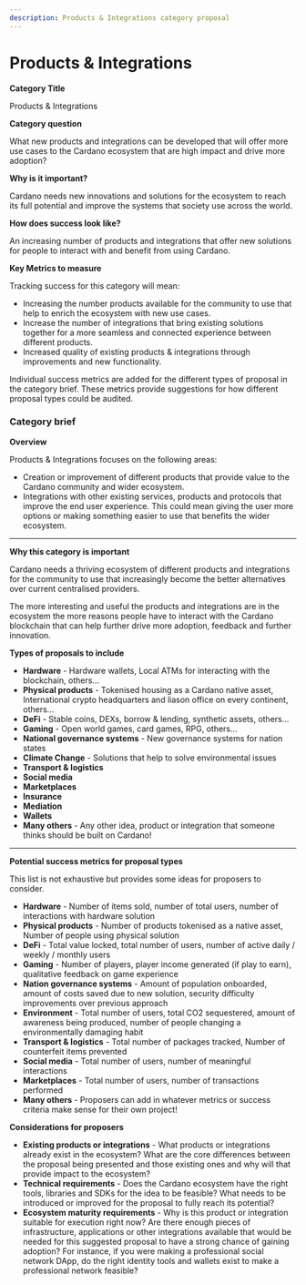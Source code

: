 ```yaml
---
description: Products & Integrations category proposal
---
```


# Products & Integrations

**Category Title**

Products & Integrations

**Category question**

What new products and integrations can be developed that will offer more use cases to the Cardano ecosystem that are high impact and drive more adoption?&#x20;

**Why is it important?**

Cardano needs new innovations and solutions for the ecosystem to reach its full potential and improve the systems that society use across the world.

**How does success look like?**

An increasing number of products and integrations that offer new solutions for people to interact with and benefit from using Cardano.

**Key Metrics to measure**

Tracking success for this category will mean:

* Increasing the number products available for the community to use that help to enrich the ecosystem with new use cases.
* Increase the number of integrations that bring existing solutions together for a more seamless and connected experience between different products.
* Increased quality of existing products & integrations through improvements and new functionality.



Individual success metrics are added for the different types of proposal in the category brief. These metrics provide suggestions for how different proposal types could be audited.



### **Category brief**

**Overview**

Products & Integrations focuses on the following areas:

* Creation or improvement of different products that provide value to the Cardano community and wider ecosystem.
* Integrations with other existing services, products and protocols that improve the end user experience. This could mean giving the user more options or making something easier to use that benefits the wider ecosystem.

****

**Why this category is important**

Cardano needs a thriving ecosystem of different products and integrations for the community to use that increasingly become the better alternatives over current centralised providers.

The more interesting and useful the products and integrations are in the ecosystem the more reasons people have to interact with the Cardano blockchain that can help further drive more adoption, feedback and further innovation.



**Types of proposals to include**

* **Hardware** - Hardware wallets, Local ATMs for interacting with the blockchain, others...
* **Physical products** - Tokenised housing as a Cardano native asset, International crypto headquarters and liason office on every continent, others...
* **DeFi** - Stable coins, DEXs, borrow & lending, synthetic assets, others...
* **Gaming** - Open world games, card games, RPG, others...
* **National governance systems** - New governance systems for nation states
* **Climate Change** - Solutions that help to solve environmental issues
* **Transport & logistics**
* **Social media**
* **Marketplaces**
* **Insurance**
* **Mediation**
* **Wallets**
* **Many others** - Any other idea, product or integration that someone thinks should be built on Cardano!

****

**Potential success metrics for proposal types**

This list is not exhaustive but provides some ideas for proposers to consider.

* **Hardware** - Number of items sold, number of total users, number of interactions with hardware solution
* **Physical products** - Number of products tokenised as a native asset, Number of people using physical solution
* **DeFi** - Total value locked, total number of users, number of active daily / weekly / monthly users
* **Gaming** - Number of players, player income generated (if play to earn), qualitative feedback on game experience
* **Nation governance systems** - Amount of population onboarded, amount of costs saved due to new solution, security difficulty improvements over previous approach
* **Environment** - Total number of users, total CO2 sequestered, amount of awareness being produced, number of people changing a environmentally damaging habit&#x20;
* **Transport & logistics** - Total number of packages tracked, Number of counterfeit items prevented&#x20;
* **Social media** - Total number of users, number of meaningful interactions
* **Marketplaces** - Total number of users, number of transactions performed
* **Many others** - Proposers can add in whatever metrics or success criteria make sense for their own project!



**Considerations for proposers**

* **Existing products or integrations** - What products or integrations already exist in the ecosystem? What are the core differences between the proposal being presented and those existing ones and why will that provide impact to the ecosystem?
* **Technical requirements** - Does the Cardano ecosystem have the right tools, libraries and SDKs for the idea to be feasible? What needs to be introduced or improved for the proposal to fully reach its potential?
* **Ecosystem maturity requirements** - Why is this product or integration suitable for execution right now? Are there enough pieces of infrastructure, applications or other integrations available that would be needed for this suggested proposal to have a strong chance of gaining adoption? For instance, if you were making a professional social network DApp, do the right identity tools and wallets exist to make a professional network feasible?
